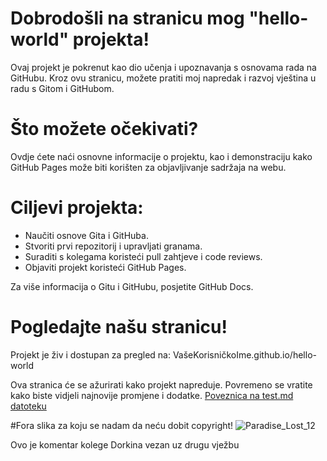 # Dobrodošli na stranicu mog "hello-world" projekta!

Ovaj projekt je pokrenut kao dio učenja i upoznavanja s osnovama rada na GitHubu. Kroz ovu stranicu, možete pratiti moj napredak i razvoj vještina u radu s Gitom i GitHubom.
# Što možete očekivati?
 Ovdje ćete naći osnovne informacije o projektu, kao i demonstraciju kako GitHub Pages može biti korišten za objavljivanje sadržaja na webu.
# Ciljevi projekta:

   * Naučiti osnove Gita i GitHuba.
   * Stvoriti prvi repozitorij i upravljati granama.
   * Suraditi s kolegama koristeći pull zahtjeve i code reviews.
   * Objaviti projekt koristeći GitHub Pages.

Za više informacija o Gitu i GitHubu, posjetite GitHub Docs.
# Pogledajte našu stranicu!

Projekt je živ i dostupan za pregled na: VašeKorisničkoIme.github.io/hello-world

Ova stranica će se ažurirati kako projekt napreduje. Povremeno se vratite kako biste vidjeli najnovije promjene i dodatke.
[Poveznica na test.md datoteku](test.md)

#Fora slika za koju se nadam da neću dobit copyright!
![Paradise_Lost_12](https://github.com/LBavdek/hello-world/assets/150364914/115cba82-3339-4bb3-8e20-638d229a7b71)

Ovo je komentar kolege Dorkina vezan uz drugu vježbu
